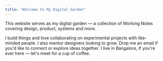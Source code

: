```yaml
---
title: "Welcome to My Digital Garden"
---
```


This website serves as my digital garden — a collection of Working Notes covering design, product, systems and more. 

I build things and love collaborating on experimental projects with like-minded people. I also mentor designers looking to grow. Drop me an email if you'd like to connect or explore ideas together. I live in Bangalore, if you're ever here — let's meet for a cup of coffee.